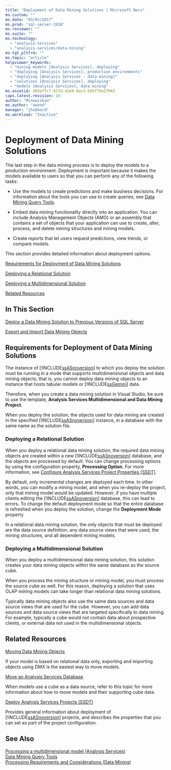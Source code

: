 ```yaml
---
title: "Deployment of Data Mining Solutions | Microsoft Docs"
ms.custom: ""
ms.date: "03/01/2017"
ms.prod: "sql-server-2016"
ms.reviewer: ""
ms.suite: ""
ms.technology: 
  - "analysis-services"
  - "analysis-services/data-mining"
ms.tgt_pltfrm: ""
ms.topic: "article"
helpviewer_keywords: 
  - "mining models [Analysis Services], deploying"
  - "deploying [Analysis Services], production environments"
  - "deploying [Analysis Services - data mining]"
  - "solutions [Analysis Services], deploying"
  - "models [Analysis Services], data mining"
ms.assetid: d83effc7-437d-42e9-8ac3-b65f79e27043
caps.latest.revision: 16
author: "Minewiskan"
ms.author: "owend"
manager: "jhubbard"
ms.workload: "Inactive"
---
```

# Deployment of Data Mining Solutions
  The last step in the data mining process is to deploy the models to a production environment. Deployment is important because it makes the models available to users so that you can perform any of the following tasks:  
  
-   Use the models to create predictions and make business decisions. For information about the tools you can use to create queries, see [Data Mining Query Tools](../../analysis-services/data-mining/data-mining-query-tools.md).  
  
-   Embed data mining functionality directly into an application. You can include Analysis Management Objects (AMO) or an assembly that contains a set of objects that your application can use to create, alter, process, and delete mining structures and mining models.  
  
-   Create reports that let users request predictions, view trends, or compare models.  
  
 This section provides detailed information about deployment options.  
  
 [Requirements for Deployment of Data Mining Solutions](#bkmk_Reqs)  
  
 [Deploying a Relational Solution](#bkmk_RelationalSltn)  
  
 [Deploying a Multidimensional Solution](#bkmk_MDSltn)  
  
 [Related Resources](#bkmk_Resources)  
  
## In This Section  
 [Deploy a Data Mining Solution to Previous Versions of SQL Server](../../analysis-services/data-mining/deploy-a-data-mining-solution-to-previous-versions-of-sql-server.md)  
  
 [Export and Import Data Mining Objects](../../analysis-services/data-mining/export-and-import-data-mining-objects.md)  
  
##  <a name="bkmk_Reqs"></a> Requirements for Deployment of Data Mining Solutions  
 The instance of [!INCLUDE[ssASnoversion](../../includes/ssasnoversion-md.md)] to which you deploy the solution must be running in a mode that supports multidimensional objects and data mining objects; that is, you cannot deploy data mining objects to an instance that hosts tabular models or [!INCLUDE[ssGemini](../../includes/ssgemini-md.md)] data.  
  
 Therefore, when you create a data mining solution in Visual Studio, be sure to use the template, **Analysis Services Multidimensional and Data Mining Project**.  
  
 When you deploy the solution, the objects used for data mining are created in the specified [!INCLUDE[ssASnoversion](../../includes/ssasnoversion-md.md)] instance, in a database with the same name as the solution file.  
  
###  <a name="bkmk_RelationalSltn"></a> Deploying a Relational Solution  
 When you deploy a relational data mining solution, the required data mining objects are created within a new [!INCLUDE[ssASnoversion](../../includes/ssasnoversion-md.md)] database, and the objects are processed by default. You can change processing options by using the configuration property, **Processing Option**. For more information, see [Configure Analysis Services Project Properties &#40;SSDT&#41;](../../analysis-services/multidimensional-models/configure-analysis-services-project-properties-ssdt.md).  
  
 By default, only incremental changes are deployed each time. In other words, you can modify a mining model, and when you re-deploy the project, only that mining model would be updated. However, if you have multiple clients editing the [!INCLUDE[ssASnoversion](../../includes/ssasnoversion-md.md)] database, this can lead to errors. To change the default deployment mode so that the entire database is refreshed when you deploy the solution, change the **Deployment Mode** property  
  
 In a relational data mining solution, the only objects that must be deployed are the data source definition, any data source views that were used, the mining structures, and all dependent mining models.  
  
###  <a name="bkmk_MDSltn"></a> Deploying a Multidimensional Solution  
 When you deploy a multidimensional data mining solution, this solution creates your data mining objects within the same database as the source cube.  
  
 When you process the mining structure or mining model, you must process the source cube as well. For this reason, deploying a solution that uses OLAP mining models can take longer than relational data mining solutions.  
  
 Typically data mining objects also use the same data sources and data source views that are used for the cube. However, you can add data sources and data source views that are targeted specifically to data mining. For example, typically a cube would not contain data about prospective clients, or external data not used in the multidimensional objects.  
  
##  <a name="bkmk_Resources"></a> Related Resources  
 [Moving Data Mining Objects](../../analysis-services/data-mining/moving-data-mining-objects.md)  
  
 If your model is based on relational data only, exporting and importing objects using DMX is the easiest way to move models.  
  
 [Move an Analysis Services Database](../../analysis-services/multidimensional-models/move-an-analysis-services-database.md)  
  
 When models use a cube as a data source, refer to this topic for more information about how to move models and their supporting cube data.  
  
 [Deploy Analysis Services Projects &#40;SSDT&#41;](../../analysis-services/multidimensional-models/deploy-analysis-services-projects-ssdt.md)  
  
 Provides general information about deployment of [!INCLUDE[ssASnoversion](../../includes/ssasnoversion-md.md)] projects, and describes the properties that you can set as part of the project configuration.  
  
## See Also  
 [Processing a multidimensional model &#40;Analysis Services&#41;](../../analysis-services/multidimensional-models/processing-a-multidimensional-model-analysis-services.md)   
 [Data Mining Query Tools](../../analysis-services/data-mining/data-mining-query-tools.md)   
 [Processing Requirements and Considerations &#40;Data Mining&#41;](../../analysis-services/data-mining/processing-requirements-and-considerations-data-mining.md)  
  
  
